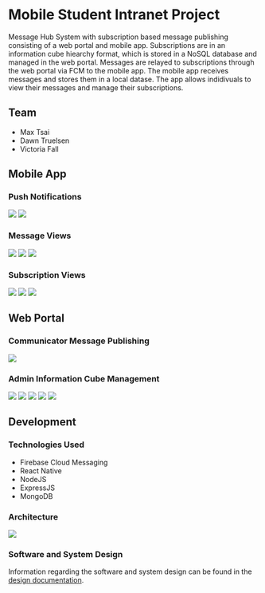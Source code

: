 # Mobile Student Intranet Project

Message Hub System with subscription based message publishing consisting of a web portal and mobile app. Subscriptions are in an information cube hiearchy format, which is stored in a NoSQL database and managed in the web portal. Messages are relayed to subscriptions through the web portal via FCM to the mobile app. The mobile app receives messages and stores them in a local datase. The app allows indidivuals to view their messages and manage their subscriptions.

## Team
* Max Tsai
* Dawn Truelsen
* Victoria Fall

## Mobile App

### Push Notifications

![](images/push_notif.PNG)
![](images/push_notif_banner.PNG)

### Message Views

![](images/messages.png)
![](images/detail_messages.png)
![](images/channel_messages.png)

### Subscription Views

![](images/subs.png)
![](images/subs_expanded.png)
![](images/my_subs.png)

## Web Portal

### Communicator Message Publishing

![](images/send_msg.png)

### Admin Information Cube Management

![](images/menu.png)
![](images/add_area.png)
![](images/add_subject.png)
![](images/manage_areas.png)
![](images/manage_subjects.png)

## Development

### Technologies Used

* Firebase Cloud Messaging
* React Native
* NodeJS
* ExpressJS
* MongoDB

### Architecture

![](images/Architecture.png)

### Software and System Design

Information regarding the software and system design can be found in the [design documentation](documentation/System_Design_Document.pdf).

